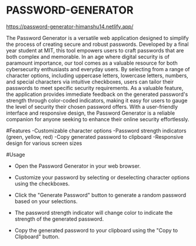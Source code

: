 # PASSWORD-GENERATOR

https://password-generator-himanshu14.netlify.app/

The Password Generator is a versatile web application designed to simplify the process of creating secure and robust passwords. Developed by a final year student at MIT, this tool empowers users to craft passwords that are both complex and memorable. In an age where digital security is of paramount importance, our tool comes as a valuable resource for both cybersecurity enthusiasts and everyday users. By selecting from a range of character options, including uppercase letters, lowercase letters, numbers, and special characters via intuitive checkboxes, users can tailor their passwords to meet specific security requirements. As a valuable feature, the application provides immediate feedback on the generated password's strength through color-coded indicators, making it easy for users to gauge the level of security their chosen password offers. With a user-friendly interface and responsive design, the Password Generator is a reliable companion for anyone seeking to enhance their online security effortlessly.

#Features
  -Customizable character options
  -Password strength indicators (green, yellow, red)
  -Copy generated password to clipboard
  -Responsive design for various screen sizes

#Usage
  - Open the Password Generator in your web browser.

  - Customize your password by selecting or deselecting character options using the checkboxes.

  - Click the "Generate Password" button to generate a random password based on your selections.

  - The password strength indicator will change color to indicate the strength of the generated password.

  - Copy the generated password to your clipboard using the "Copy to Clipboard" button.
